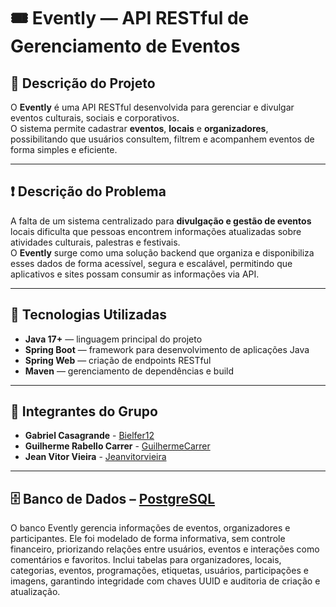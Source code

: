 # 🎟️ Evently — API RESTful de Gerenciamento de Eventos

## 🧾 Descrição do Projeto
O **Evently** é uma API RESTful desenvolvida para gerenciar e divulgar eventos culturais, sociais e corporativos.  
O sistema permite cadastrar **eventos**, **locais** e **organizadores**, possibilitando que usuários consultem, filtrem e acompanhem eventos de forma simples e eficiente.

---

## ❗ Descrição do Problema
A falta de um sistema centralizado para **divulgação e gestão de eventos** locais dificulta que pessoas encontrem informações atualizadas sobre atividades culturais, palestras e festivais.  
O **Evently** surge como uma solução backend que organiza e disponibiliza esses dados de forma acessível, segura e escalável, permitindo que aplicativos e sites possam consumir as informações via API.

---

## 🧠 Tecnologias Utilizadas
- **Java 17+** — linguagem principal do projeto  
- **Spring Boot** — framework para desenvolvimento de aplicações Java  
- **Spring Web** — criação de endpoints RESTful  
- **Maven** — gerenciamento de dependências e build  

---

## 👥 Integrantes do Grupo
- **Gabriel Casagrande**  - <a href="https://github.com/Bielfer12">Bielfer12</a><br>
- **Guilherme Rabello Carrer** - <a href="https://github.com/GuilhermeCarrer">GuilhermeCarrer</a><br>
- **Jean Vitor Vieira** - <a href="https://github.com/jeanvitorvieira">Jeanvitorvieira</a><br>

---

## 🗄️ Banco de Dados – [PostgreSQL](https://www.postgresql.org/)
O banco Evently gerencia informações de eventos, organizadores e participantes.
Ele foi modelado de forma informativa, sem controle financeiro, priorizando relações entre usuários, eventos e interações como comentários e favoritos.
Inclui tabelas para organizadores, locais, categorias, eventos, programações, etiquetas, usuários, participações e imagens, garantindo integridade com chaves UUID e auditoria de criação e atualização.
